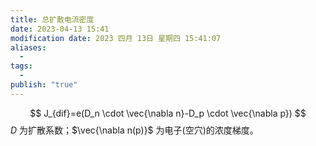 ```yaml
---
title: 总扩散电流密度
date: 2023-04-13 15:41
modification date: 2023 四月 13日 星期四 15:41:07
aliases:
  - 
tags:
  - 
publish: "true"
---
```

$$
J_{dif}=e(D_n \cdot \vec{\nabla n}-D_p \cdot \vec{\nabla p})
$$
$D$ 为扩散系数；$\vec{\nabla n(p)}$ 为电子(空穴)的浓度梯度。